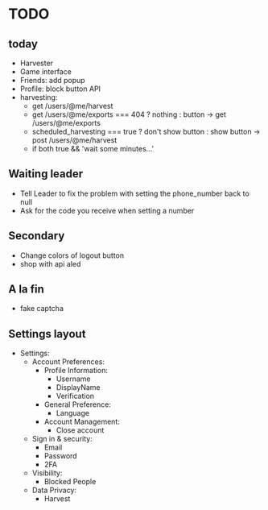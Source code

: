# TODO
## today
- Harvester
- Game interface
- Friends: add popup
- Profile: block button API
- harvesting:
    - get /users/@me/harvest
    - get /users/@me/exports === 404 ? nothing : button -> get /users/@me/exports
    - scheduled_harvesting === true ? don't show button : show button -> post /users/@me/harvest
    - if both true && 'wait some minutes...'

## Waiting leader
- Tell Leader to fix the problem with setting the phone_number back to null
- Ask for the code you receive when setting a number

## Secondary
- Change colors of logout button
- shop with api aled

## A la fin
- fake captcha


## Settings layout
- Settings:
    - Account Preferences:
        - Profile Information:
            - Username
            - DisplayName
            - Verification
        - General Preference:
            - Language
        - Account Management:
            - Close account
    - Sign in & security:
        - Email
        - Password
        - 2FA
    - Visibility:
        - Blocked People
    - Data Privacy:
        - Harvest
